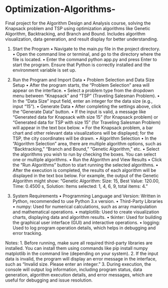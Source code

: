 # Optimization-Algorithms-
Final project for the Algorithm Design and Analysis course, solving the Knapsack problem and TSP using optimization algorithms like Genetic Algorithm, Backtracking, and Branch and Bound. Includes algorithm visualization, data generation, and result display for better understanding.

1. Start the Program
	•	Navigate to the main.py file in the project directory.
	•	Open the command line or terminal, and go to the directory where the file is located.
	•	Enter the command python app.py and press Enter to start the program. Ensure that Python is correctly installed and the environment variable is set up.

2. Run the Program and Import Data
	•	Problem Selection and Data Size Setup
	•	After the program starts, the “Problem Selection” area will appear on the interface.
	•	Select a problem type from the dropdown menu between “Knapsack” and “TSP” (Traveling Salesman Problem).
	•	In the “Data Size” input field, enter an integer for the data size (e.g., input “15”).
	•	Generate Data
	•	After completing the settings above, click the “Generate Data” button.
	•	If the input is valid, a message like “Generated data for Knapsack with size 15” (for Knapsack problem) or “Generated data for TSP with size 15” (for Traveling Salesman Problem) will appear in the text box below.
	•	For the Knapsack problem, a bar chart and other relevant data visualizations will be displayed; for the TSP, the city coordinates will be drawn.
	•	Algorithm Selection
	•	In the “Algorithm Selection” area, there are multiple algorithm options, such as “Backtracking,” “Branch and Bound,” “Genetic Algorithm,” etc.
	•	Select the algorithms you wish to run by checking the boxes. You can select one or multiple algorithms.
	•	Run the Algorithm and View Results
	•	Click the “Run Algorithms” button to start running the selected algorithms.
	•	After the execution is completed, the results of each algorithm will be displayed in the text box below. For example, the output of the Genetic Algorithm might show: “Genetic Algorithm: Size: 15, Best Value: 120.00, Time: 0.4500 s, Solution: Items selected: 1, 4, 6, 9, total items: 4.”

3. System Requirements
	•	Programming Language and Version: Written in Python, recommended to use Python 3.x version.
	•	Third-Party Libraries
	•	numpy: Used for numerical calculations, such as array manipulation and mathematical operations.
	•	matplotlib: Used to create visualization charts, displaying data and algorithm results.
	•	tkinter: Used for building the graphical user interface (GUI) and interactive operations.
	•	logging: Used to log program operation details, which helps in debugging and error tracking.

Notes:
	1.	Before running, make sure all required third-party libraries are installed. You can install them using commands like pip install numpy matplotlib in the command line (depending on your system).
	2.	If the input data is invalid, the program will display an error message in the interface, such as “Invalid size. Please enter an integer.”
	3.	During execution, the console will output log information, including program status, data generation, algorithm execution details, and error messages, which are useful for debugging and issue resolution.
